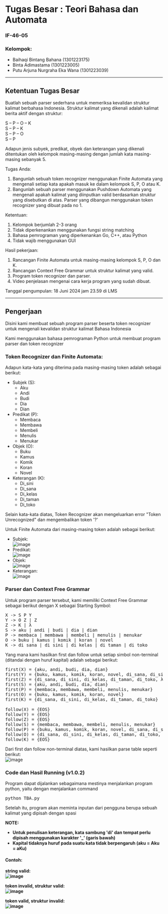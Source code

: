 # Tugas Besar : Teori Bahasa dan Automata

### IF-46-05

### Kelompok:
- Baihaqi Bintang Bahana (1301223175)
- Binta Adimastama (1301223005)
- Putu Arjuna Nurgraha Eka Wana (1301223039)

<hr>

## Ketentuan Tugas Besar

Buatlah sebuah parser sederhana untuk memeriksa kevalidan struktur kalimat berbahasa Indonesia. Struktur kalimat yang dikenali adalah kalimat berita aktif dengan struktur:

S – P – O – K <br>
S – P – K <br>
S – P – O <br>
S – P <br>

Adapun jenis subyek, predikat, obyek dan keterangan yang dikenali ditentukan oleh kelompok masing-masing dengan jumlah kata masing- masing sebanyak 5.

Tugas Anda:
1. Bangunlah sebuah token recognizer menggunakan Finite Automata yang mengenali setiap kata apakah masuk ke dalam kelompok S, P, O atau K.
2. Bangunlah sebuah parser menggunakan Pushdown Automata yang mengenali apakah kalimat yang diinputkan valid berdasarkan struktur yang disebutkan di atas. Parser yang dibangun menggunakan token recognizer yang dibuat pada no 1.
   
Ketentuan:
1. Kelompok berjumlah 2-3 orang
2. Tidak diperkenankan menggunakan fungsi string matching
3. Bahasa pemrograman yang diperkenankan Go, C++, atau Python
4. Tidak wajib menggunakan GUI

Hasil pekerjaan:
1. Rancangan Finite Automata untuk masing-masing kelompok S, P, O dan K.
2. Rancangan Context Free Grammar untuk struktur kalimat yang valid.
3. Program token recognizer dan parser.
4. Video penjelasan mengenai cara kerja program yang sudah dibuat.

Tanggal pengumpulan: 18 Juni 2024 jam 23.59 di LMS

<hr>

## Pengerjaan

Disini kami membuat sebuah program parser beserta token recognizer untuk mengenali kevalidan struktur kalimat Bahasa Indonesia

Kami menggunakan bahasa pemrograman Python untuk membuat program parser dan token recognizer

### Token Recognizer dan Finite Automata:

Adapun kata-kata yang diterima pada masing-masing token adalah sebagai berikut:
- Subjek (S):
  - Aku
  - Andi
  - Budi
  - Dia
  - Dian
- Predikat (P):
  - Membaca
  - Membawa
  - Membeli
  - Menulis
  - Menukar
- Objek (O):
  - Buku
  - Kamus
  - Komik
  - Koran
  - Novel
- Keterangan (K):
  - Di_sini
  - Di_sana
  - Di_kelas
  - Di_taman
  - Di_toko

Selain kata-kata diatas, Token Recognizer akan mengeluarkan error "Token Unrecognized" dan mengembalikan token '?'

Untuk Finite Automata dari masing-masing token adalah sebagai berikut:
- Subjek: <br>
  ![image](https://github.com/baihaqibb/tubes-tba/assets/138758831/6f4a3e4c-3143-4677-b167-129b3b6f0edc)
- Predikat: <br>
  ![image](https://github.com/baihaqibb/tubes-tba/assets/138758831/1c46b0cc-f689-4027-bcb2-3353d2846768)
- Objek: <br>
  ![image](https://github.com/baihaqibb/tubes-tba/assets/138758831/fc759378-9fbb-4ca3-829c-fb9396d5af22)
- Keterangan: <br>
  ![image](https://github.com/baihaqibb/tubes-tba/assets/138758831/f454072b-8dd6-42d2-94cf-75840dcc8c4a)

### Parser dan Context Free Grammar

Untuk program parser tersebut, kami memiliki Context Free Grammar sebagai berikut dengan X sebagai Starting Symbol:
<pre>
X -> S P Y
Y -> O Z | Z
Z -> K | λ
S -> aku | andi | budi | dia | dian
P -> membaca | membawa | membeli | menulis | menukar
O -> buku | kamus | komik | koran | novel
K -> di_sana | di_sini | di_kelas | di_taman | di_toko
</pre>

Yang mana kami hasilkan first dan follow untuk setiap simbol non-terminal (ditandai dengan huruf kapital) adalah sebagai berikut:
<pre>
first(X) = {aku, andi, budi, dia, dian}
first(Y) = {buku, kamus, komik, koran, novel, di_sana, di_sini, di_kelas, di_taman, di_toko, λ}
first(Z) = {di_sana, di_sini, di_kelas, di_taman, di_toko, λ}
first(S) = {aku, andi, budi, dia, dian}
first(P) = {membaca, membawa, membeli, menulis, menukar}
first(O) = {buku, kamus, komik, koran, novel}
first(K) = {di_sana, di_sini, di_kelas, di_taman, di_toko}

follow(X) = {EOS}
follow(Y) = {EOS}
follow(Z) = {EOS}
follow(S) = {membaca, membawa, membeli, menulis, menukar}
follow(P) = {buku, kamus, komik, koran, novel, di_sana, di_sini, di_kelas, di_taman, di_toko, EOS}
follow(O) = {di_sana, di_sini, di_kelas, di_taman, di_toko, EOS}
follow(K) = {EOS}
</pre>

Dari first dan follow non-terminal diatas, kami hasilkan parse table seperti berikut: <br>
![image](https://github.com/baihaqibb/tubes-tba/assets/138758831/a4ea0fb7-d2a1-4d45-859f-423835b66653)

### Code dan Hasil Running (v1.0.2)

Program dapat dijalankan sebagaimana mestinya menjalankan program python, yaitu dengan menjalankan command
<pre>
python TBA.py
</pre>

Setelah itu, program akan meminta inputan dari pengguna berupa sebuah kalimat yang dipisah dengan spasi

<b>NOTE:<b> 
- Untuk penulisan keterangan, kata sambung 'di' dan tempat perlu dipisah menggunakan karakter '_' (garis bawah)
- Kapital tidaknya huruf pada suatu kata tidak berpengaruh (aku = Aku = aKu)

#### Contoh:

string valid: <br>
![image](https://github.com/baihaqibb/tubes-tba/assets/138758831/f1f64165-0cdc-4ccc-b517-bcfa8b740cd8)


token invalid, struktur valid: <br>
![image](https://github.com/baihaqibb/tubes-tba/assets/138758831/a20c04d7-bc48-4a6b-a6ea-af07a418bfe7)

token valid, struktur invalid: <br>
![image](https://github.com/baihaqibb/tubes-tba/assets/138758831/7667ada0-29eb-47ae-a0e6-6027becfd3ab)




